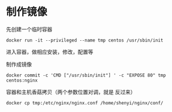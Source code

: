 # 制作镜像

先创建一个临时容器
```
docker run -it --privileged --name tmp centos /usr/sbin/init
```

进入容器，做相应安装，修改，配置等

制作成镜像
```
docker commit -c 'CMD ["/usr/sbin/init"] ' -c "EXPOSE 80" tmp centos:nginx
```

容器和主机香菇拷贝（两个参数位置对调，就是 反过来）
```
docker cp tmp:/etc/nginx/nginx.conf /home/shenyi/nginx/conf/
```

